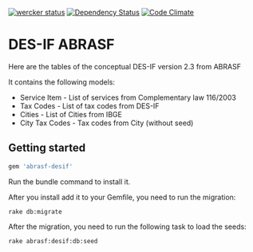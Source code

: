 [![wercker status](https://app.wercker.com/status/ebd567df675e3729babbdbafc4651e3e/s/master "wercker status")](https://app.wercker.com/project/bykey/ebd567df675e3729babbdbafc4651e3e)
[![Dependency Status](https://gemnasium.com/badges/github.com/marcomoura/desif_abrasf.svg)](https://gemnasium.com/github.com/marcomoura/desif_abrasf)
[![Code Climate](https://codeclimate.com/repos/570b9abdd165c835ca0053d5/badges/846b8f2a08ca8b537537/gpa.svg)](https://codeclimate.com/repos/570b9abdd165c835ca0053d5/feed)
# DES-IF ABRASF

Here are the tables of the conceptual DES-IF version 2.3 from ABRASF

It contains the following models:

* Service Item   - List of services from Complementary law 116/2003
* Tax Codes      - List of tax codes from DES-IF
* Cities         - List of Cities from IBGE
* City Tax Codes - Tax codes from City (without seed)


## Getting started

```ruby
gem 'abrasf-desif'
```

Run the bundle command to install it.

After you install add it to your Gemfile, you need to run the migration:

```console
rake db:migrate
```

After the migration, you need to run the following task to load the seeds:

```console
rake abrasf:desif:db:seed
```
